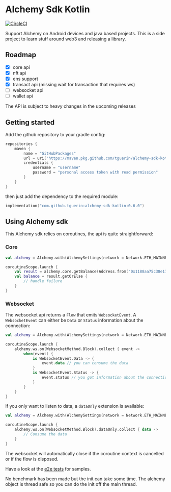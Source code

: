 # Alchemy Sdk Kotlin

[![CircleCI](https://dl.circleci.com/status-badge/img/gh/tguerin/alchemy-sdk-kotlin/tree/main.svg?style=svg)](https://dl.circleci.com/status-badge/redirect/gh/tguerin/alchemy-sdk-kotlin/tree/main)

Support Alchemy on Android devices and java based projects. This is a side project to learn stuff around web3 and releasing a library.

## Roadmap

- [x] core api
- [x] nft api
- [x] ens support
- [x] transact api (missing wait for transaction that requires ws)
- [ ] websocket api
- [ ] wallet api

The API is subject to heavy changes in the upcoming releases

## Getting started

Add the github repository to your gradle config:

```kotlin
repositories {
    maven {
        name = "GitHubPackages"
        url = uri("https://maven.pkg.github.com/tguerin/alchemy-sdk-kotlin")
        credentials {
            username = "username"
            password = "personal access token with read permission"
        }
    }
}
```

then just add the dependency to the required module:

```kotlin
implementation("com.github.tguerin:alchemy-sdk-kotlin:0.6.0")
```

## Using Alchemy sdk

This Alchemy sdk relies on coroutines, the api is quite straightforward:

### Core

```kotlin
val alchemy = Alchemy.with(AlchemySettings(network = Network.ETH_MAINNET))

coroutineScope.launch {
    val result = alchemy.core.getBalance(Address.from("0x1188aa75c38e1790be3768508743fbe7b50b2153"))
    val balance = result.getOrElse { 
        // handle failure
    }
}
```

### Websocket

The websocket api returns a ```Flow``` that emits ```WebsocketEvent```. A ```WebsocketEvent``` can either be ```Data``` or ```Status```
information about the connection:

```kotlin
val alchemy = Alchemy.with(AlchemySettings(network = Network.ETH_MAINNET))

coroutineScope.launch {
    alchemy.ws.on(WebsocketMethod.Block).collect { event ->
        when(event) {
            is WebsocketEvent.Data -> {
                event.data // you can consume the data
            }
            is WebsocketEvent.Status -> {
                event.status // you got information about the connection
            }
        }
    }
}
```

If you only want to listen to data, a ```dataOnly``` extension is available:

```kotlin
val alchemy = Alchemy.with(AlchemySettings(network = Network.ETH_MAINNET))

coroutineScope.launch {
    alchemy.ws.on(WebsocketMethod.Block).dataOnly.collect { data ->
        // Consume the data 
    }
}
```

The websocket will automatically close if the coroutine context is cancelled or if the flow is disposed.

Have a look at the [e2e tests](./alchemy-core/src/test/kotlin/com/alchemy/sdk/core/e2e) for samples.

No benchmark has been made but the init can take some time. The alchemy object is thread safe so 
you can do the init off the main thread.



